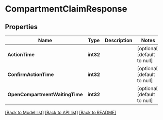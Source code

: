 # CompartmentClaimResponse

## Properties
Name | Type | Description | Notes
------------ | ------------- | ------------- | -------------
**ActionTime** | **int32** |  | [optional] [default to null]
**ConfirmActionTime** | **int32** |  | [optional] [default to null]
**OpenCompartmentWaitingTime** | **int32** |  | [optional] [default to null]

[[Back to Model list]](../README.md#documentation-for-models) [[Back to API list]](../README.md#documentation-for-api-endpoints) [[Back to README]](../README.md)

